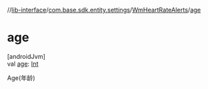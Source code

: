 //[lib-interface](../../../index.md)/[com.base.sdk.entity.settings](../index.md)/[WmHeartRateAlerts](index.md)/[age](age.md)

# age

[androidJvm]\
val [age](age.md): [Int](https://kotlinlang.org/api/latest/jvm/stdlib/kotlin/-int/index.html)

Age(年龄)
